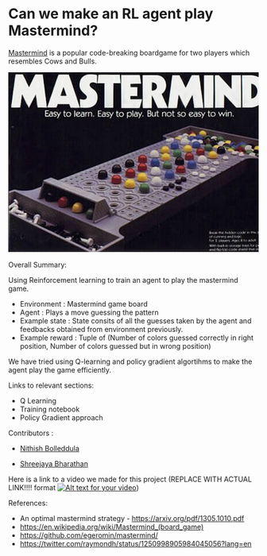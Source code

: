 # Can we make an RL agent play Mastermind?

[Mastermind](https://en.wikipedia.org/wiki/Mastermind_(board_game)) is a popular code-breaking boardgame for two players which resembles Cows and Bulls. 

![mastermind](images/mastermind.png?raw=true "mastermind")

Overall Summary:

Using Reinforcement learning to train an agent to play the mastermind game.

			
- Environment : Mastermind game board	
- Agent : Plays a move guessing the pattern	
- Example state : State consits of all the guesses taken by the agent and feedbacks obtained from environment previously.
- Example reward : Tuple of (Number of colors guessed correctly in right position, Number of colors guessed but in wrong position) 

We have tried using Q-learning and policy gradient algortihms to make the agent play the game efficiently. 


Links to relevant sections:
- Q Learning 
- Training notebook 
- Policy Gradient approach


Contributors :

  - [Nithish Bolleddula](https://github.com/nithish08)
  
  - [Shreejaya Bharathan](https://github.com/ShreejayaB)

Here is a link to a video we made for this project
(REPLACE WITH ACTUAL LINK!!!! format [![Alt text for your video](https://img.youtube.com/vi/VIDEO-ID/0.jpg)](http://www.youtube.com/watch?v=VIDEO-ID))


References:
-  An optimal mastermind strategy - https://arxiv.org/pdf/1305.1010.pdf
- https://en.wikipedia.org/wiki/Mastermind_(board_game)
- https://github.com/egeromin/mastermind/
- https://twitter.com/raymondh/status/1250998905984045056?lang=en